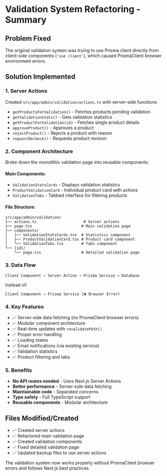 # Validation System Refactoring - Summary

## Problem Fixed

The original validation system was trying to use Prisma client directly from client-side components (`'use client'`), which caused PrismaClient browser environment errors.

## Solution Implemented

### 1. Server Actions

Created `src/app/admin/validation/actions.ts` with server-side functions:

- `getProductsForValidation()` - Fetches products pending validation
- `getValidationStats()` - Gets validation statistics
- `getProductForValidation(id)` - Fetches single product details
- `approveProduct()` - Approves a product
- `rejectProduct()` - Rejects a product with reason
- `requestRecheck()` - Requests product revision

### 2. Component Architecture

Broke down the monolithic validation page into reusable components:

#### Main Components:

- `ValidationStatsCards` - Displays validation statistics
- `ProductValidationCard` - Individual product card with actions
- `ValidationTabs` - Tabbed interface for filtering products

#### File Structure:

```
src/app/admin/validation/
├── actions.ts                     # Server actions
├── page.tsx                      # Main validation page
├── components/
│   ├── ValidationStatsCards.tsx  # Statistics component
│   ├── ProductValidationCard.tsx # Product card component
│   └── ValidationTabs.tsx        # Tabs component
└── [id]/
    └── page.tsx                  # Detailed validation page
```

### 3. Data Flow

```
Client Component → Server Action → Prisma Service → Database
```

Instead of:

```
Client Component → Prisma Service (❌ Browser Error)
```

### 4. Key Features

- ✅ Server-side data fetching (no PrismaClient browser errors)
- ✅ Modular component architecture
- ✅ Real-time updates with `revalidatePath()`
- ✅ Proper error handling
- ✅ Loading states
- ✅ Email notifications (via existing service)
- ✅ Validation statistics
- ✅ Product filtering and tabs

### 5. Benefits

- **No API routes needed** - Uses Next.js Server Actions
- **Better performance** - Server-side data fetching
- **Maintainable code** - Separated concerns
- **Type safety** - Full TypeScript support
- **Reusable components** - Modular architecture

## Files Modified/Created

- ✅ Created server actions
- ✅ Refactored main validation page
- ✅ Created validation components
- ✅ Fixed detailed validation page
- ✅ Updated backup files to use server actions

The validation system now works properly without PrismaClient browser errors and follows Next.js best practices.
